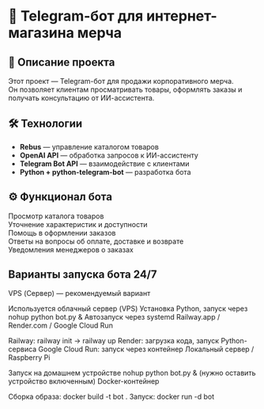 # 🤖 Telegram-бот для интернет-магазина мерча

## 🔹 Описание проекта
Этот проект — Telegram-бот для продажи корпоративного мерча.  
Он позволяет клиентам просматривать товары, оформлять заказы и получать консультацию от ИИ-ассистента.

## 🛠️ Технологии
- **Rebus** — управление каталогом товаров
- **OpenAI API** — обработка запросов к ИИ-ассистенту
- **Telegram Bot API** — взаимодействие с клиентами
- **Python + python-telegram-bot** — разработка бота

## ⚙️ Функционал бота
 Просмотр каталога товаров  
 Уточнение характеристик и доступности  
 Помощь в оформлении заказов  
 Ответы на вопросы об оплате, доставке и возврате  
 Уведомления менеджеров о заказах  

 ##  Варианты запуска бота 24/7
VPS (Сервер) — рекомендуемый вариант

Используется облачный сервер (VPS)
Установка Python, запуск через nohup python bot.py &
Автозапуск через systemd
Railway.app / Render.com / Google Cloud Run

Railway: railway init → railway up
Render: загрузка кода, запуск Python-сервиса
Google Cloud Run: запуск через контейнер
Локальный сервер / Raspberry Pi

Запуск на домашнем устройстве
nohup python bot.py & (нужно оставить устройство включенным)
Docker-контейнер

Сборка образа: docker build -t bot .
Запуск: docker run -d bot